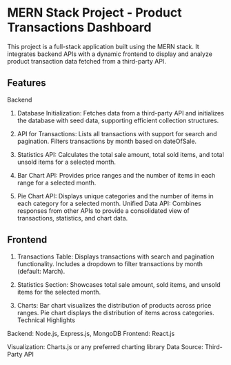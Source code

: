 # MERN Stack Project - Product Transactions Dashboard
This project is a full-stack application built using the MERN stack. It integrates backend APIs with a dynamic frontend to display and analyze product transaction data fetched from a third-party API.

## Features
Backend
1. Database Initialization: Fetches data from a third-party API and initializes the database with seed data, supporting efficient collection structures.

2. API for Transactions:
Lists all transactions with support for search and pagination.
Filters transactions by month based on dateOfSale.

3. Statistics API:
Calculates the total sale amount, total sold items, and total unsold items for a selected month.

4. Bar Chart API:
Provides price ranges and the number of items in each range for a selected month.

5. Pie Chart API:
Displays unique categories and the number of items in each category for a selected month.
Unified Data API:
Combines responses from other APIs to provide a consolidated view of transactions, statistics, and chart data.

## Frontend

1. Transactions Table:
Displays transactions with search and pagination functionality.
Includes a dropdown to filter transactions by month (default: March).

2. Statistics Section:
Showcases total sale amount, sold items, and unsold items for the selected month.

3. Charts:
Bar chart visualizes the distribution of products across price ranges.
Pie chart displays the distribution of items across categories.
Technical Highlights

Backend: Node.js, Express.js, MongoDB
Frontend: React.js

Visualization: Charts.js or any preferred charting library
Data Source: Third-Party API
